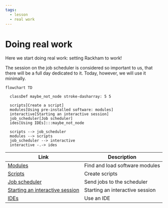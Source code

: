```yaml
---
tags:
  - lesson
  - real work
---
```


# Doing real work

Here we start doing real work: setting Rackham to work!

The session on the job scheduler is considered so important to us,
that there will be a full day dedicated to it.
Today, however, we will use it minimally.

```mermaid
flowchart TD

  classDef maybe_not_node stroke-dasharray: 5 5

  scripts[Create a script]
  modules[Using pre-installed software: modules]
  interactive[Starting an interactive session]
  job_scheduler[Job scheduler]
  ides[Using IDEs]:::maybe_not_node

  scripts --> job_scheduler
  modules --> scripts
  job_scheduler --> interactive
  interactive -.-> ides
```

Link                                                                          |Description
------------------------------------------------------------------------------|--------------------------------------------------------------------------
[Modules](../sessions/modules.md)                                             |Find and load software modules
[Scripts](../sessions/scripts.md)                                             |Create scripts
[Job scheduler](../sessions/job_scheduler.md)                                 |Send jobs to the scheduler
[Starting an interactive session](../sessions/start_interactive_session.md)   |Starting an interactive session
[IDEs](../sessions/ides.md)                                                   |Use an IDE

